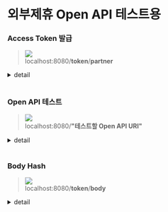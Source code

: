 # 외부제휴 Open API 테스트용

### Access Token 발급

> ![](https://img.shields.io/static/v1?label=&message=POST&color=brightgreen) <br>
> localhost:8080/**token**/**partner**

<details markdown="1">
<summary>detail</summary>

토큰 발급 테스트

#### Parameters

##### Body

|     name     |  type  |    description     | required |
|:------------:|:------:|:------------------:|:--------:|
|   clientId   | String | 클라이언트 id (API KEY) | Required |
| clientSecret | String |    클라이언트 Secret    | Required |

#### Response

```json
{
    "success": true,
    "responseCode": 0,
    "message": "Ok",
    "data": {
        "accessToken": "Bearer xxxxxxxxxxxxxxxxxxxx~~",
        "expiresIn": "86400"
    }
}
```

</details>
<br>






### Open API 테스트

> ![](https://img.shields.io/static/v1?label=&message=POST&color=brightgreen) <br>
> localhost:8080/**"테스트할 Open API URI"**

<details markdown="1">
<summary>detail</summary>


#### Parameters

##### Body

|     name      | type |    description     | required |
|:-------------:| :---: |:------------------:| :---: |
| Authorization | string |    Access Token    | **Required** |
|   ClientId    | string | 클라이언트 Id (API KEY) | **Required** |
| ClientSecret  | string |    클라이언트 Secret    | **Required** |

##### Body

각 Open API의 Body값 그대로 넣으면 됩니다.

</details>
<br>


### Body Hash

> ![](https://img.shields.io/static/v1?label=&message=POST&color=brightgreen) <br>
> localhost:8080/**token**/**body**

<details markdown="1">
<summary>detail</summary>

직접 java 코드로 Open API 호출 시 필요한 body 해시값 생성

#### Parameters

##### Params

|     name     |  type  |    description     | required |
|:------------:|:------:|:------------------:|:--------:|
| clientSecret | String |    클라이언트 Secret    | Required |

##### Body

해시 함수에 넣을 body값

#### Response

```json
{
  "success": true,
  "responseCode": 0,
  "message": "Ok",
  "data": "xxxxxxxxxxxxxxxxxxxx"
}
```

</details>
<br>
